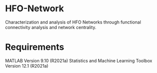 # HFO-Network
Characterization and analysis of HFO Networks through functional connectivity analysis and network centrality.

# Requirements
MATLAB                                                Version 9.10        (R2021a)
Statistics and Machine Learning Toolbox               Version 12.1        (R2021a)
